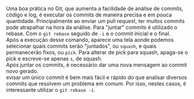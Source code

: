 Uma boa prática no Git, que aumenta a facilidade de análise de commits, código e log, é executar os commits de maneira precisa e em pouca quantidade. Principalmente ao enviar um pull request, ter muitos commits pode atrapalhar na hora da análise. Para "juntar" commits é utilizado o rebase. Com o `git rebase` seguido de `-i` e o commit inicial e o final.<br>
Após a execução desse comando, aparece uma tela aonde podemos selecionar quais commits serão "juntados", ou `squash`, e quais permanecerão fixos, ou `pick`. Para alterar de pick para squash, apaga-se o pick e escreve-se apenas `s`, de squash.<br>
Após juntar os commits, é necessário dar uma nova mensagem ao commit novo gerado.<br>
evisar um único commit é bem mais fácil e rápido do que analisar diversos commits que resolvem um problema em comum. Por isso, nestes casos, é interessante utilizar o `git rebase -i`.